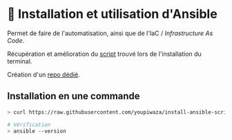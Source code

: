# 🤖 Installation et utilisation d'Ansible

Permet de faire de l'automatisation, ainsi que de l'IaC / *Infrastructure As Code*.

Récupération et amélioration du [script](https://raw.githubusercontent.com/viasite-ansible/ansible-role-zsh/master/install.sh) trouvé lors de l'installation du terminal.

Création d'un [repo dédié](https://github.com/youpiwaza/install-ansible-script).

## Installation en une commande

```bash
> curl https://raw.githubusercontent.com/youpiwaza/install-ansible-script/master/ansible-install.sh | bash

# Vérification
> ansible --version
```
